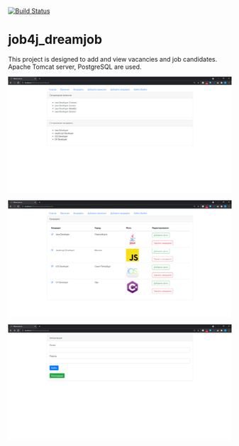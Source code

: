 [![Build Status](https://travis-ci.com/vadimstr102/job4j_dreamjob.svg?branch=main)](https://travis-ci.com/vadimstr102/job4j_dreamjob)

# job4j_dreamjob

This project is designed to add and view vacancies and job candidates. Apache Tomcat server, PostgreSQL are used.

![Screenshot](images/1.png)

![Screenshot](images/2.png)

![Screenshot](images/3.png)
